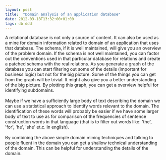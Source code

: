 ```yaml
---
layout: post
title:  "Domain analysis of an application database"
date: 2012-03-18T13:32:00+01:00
tags: db ddd
---
```


A relational database is not only a source of content. It can also be used as a mine for domain information related to domain of an application that uses that database. The schema, if it is well maintained, will give you an overview of the problem domain. If the schema is not well maintained, you can factor out the conventions used in that particular database for relations and create a patched schema with the real relations. As you generate a graph of the database you can start filtering out some of the details (important for business logic) but not for the big picture. Some of the things you can get from the graph will be trivial. It might also give you a better understanding of the big picture. By plotting this graph, you can get a overview helpful for identifying subdomains.<br><br>
Maybe if we have a sufficiently large body of text describing the domain we can use a statistical approach to identify words relevant to the domain. The identification of these words will probably be easier if we have some larger body of text to use as for comparison of the frequencies of sentence construction words in that language (that is to filter out words like: 'the', 'for', 'he', 'she' et.c. in english).<br><br>
By combining the above simple domain mining techniques and talking to people fluent in the domain you can get a shallow technical understanding of the domain. This can be helpful for understanding the details of the domain.
<div style="clear: both;"></div>